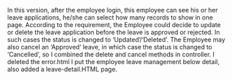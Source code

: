 In this version, after the employee login, this employee can see his or her leave applications, he/she can select how many records to show in one page. 
According to the requirement, the Employee could decide to update or delete the leave application before the leave is approved or rejected. In such cases the status is changed to ‘Updated’/‘Deleted’. The Employee may also cancel an ‘Approved’ leave, in which case the status is changed to ‘Cancelled’, so I combined the delete and cancel methods in controller. 
I deleted the error.html
I put the employee leave management below detail, also added a leave-detail.HTML page.

